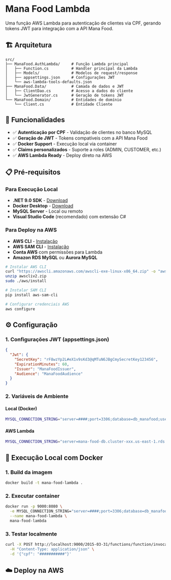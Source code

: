 
# Mana Food Lambda

Uma função AWS Lambda para autenticação de clientes via CPF, gerando tokens JWT para integração com a API Mana Food.

## 🏗️ Arquitetura

```
src/
├── ManaFood.AuthLambda/     # Função Lambda principal
│   ├── Function.cs          # Handler principal da Lambda
│   ├── Models/              # Modelos de request/response
│   ├── appsettings.json     # Configurações JWT
│   └── aws-lambda-tools-defaults.json
├── ManaFood.Data/           # Camada de dados e JWT
│   ├── ClientDao.cs         # Acesso a dados do cliente
│   └── JwtGenerator.cs      # Geração de tokens JWT
└── ManaFood.Domain/         # Entidades de domínio
    └── Client.cs            # Entidade Cliente
```

## 🚀 Funcionalidades

- ✅ **Autenticação por CPF** - Validação de clientes no banco MySQL
- ✅ **Geração de JWT** - Tokens compatíveis com a API Mana Food
- ✅ **Docker Support** - Execução local via container
- ✅ **Claims personalizados** - Suporte a roles (ADMIN, CUSTOMER, etc.)
- ✅ **AWS Lambda Ready** - Deploy direto na AWS

## 📋 Pré-requisitos

### Para Execução Local

- **.NET 9.0 SDK** - [Download](https://dotnet.microsoft.com/download/dotnet/9.0)
- **Docker Desktop** - [Download](https://www.docker.com/products/docker-desktop/)
- **MySQL Server** - Local ou remoto
- **Visual Studio Code** (recomendado) com extensão C#

### Para Deploy na AWS

- **AWS CLI** - [Instalação](https://aws.amazon.com/cli/)
- **AWS SAM CLI** - [Instalação](https://docs.aws.amazon.com/serverless-application-model/latest/developerguide/install-sam-cli.html)
- **Conta AWS** com permissões para Lambda
- **Amazon RDS MySQL** ou **Aurora MySQL**

```bash
# Instalar AWS CLI
curl "https://awscli.amazonaws.com/awscli-exe-linux-x86_64.zip" -o "awscliv2.zip"
unzip awscliv2.zip
sudo ./aws/install

# Instalar SAM CLI
pip install aws-sam-cli

# Configurar credenciais AWS
aws configure
```

## ⚙️ Configuração

### 1. Configurações JWT (appsettings.json)

```json
{
  "Jwt": {
    "SecretKey": "rF8wzYp2L#eX1v9sKd3@qMTuN6JBgCmySecretKey123456",
    "ExpirationMinutes": 60,
    "Issuer": "ManaFoodIssuer",
    "Audience": "ManaFoodAudience"
  }
}
```

### 2. Variáveis de Ambiente

#### Local (Docker)
```bash
MYSQL_CONNECTION_STRING="server=####;port=3306;database=db_manafood;user=root;password=####;"
```

#### AWS Lambda
```bash
MYSQL_CONNECTION_STRING="server=mana-food-db.cluster-xxx.us-east-1.rds.amazonaws.com;port=3306;database=db_manafood;user=admin;password=SecurePassword123;"
```

## 🐳 Execução Local com Docker

### 1. Build da imagem

```bash
docker build -t mana-food-lambda .
```

### 2. Executar container

```bash
docker run -p 9000:8080 \
  -e MYSQL_CONNECTION_STRING="server=####;port=3306;database=db_manafood;user=root;password=####;" \
  --name mana-food-lambda \
  mana-food-lambda
```

### 3. Testar localmente

```bash
curl -X POST http://localhost:9000/2015-03-31/functions/function/invocations \
  -H "Content-Type: application/json" \
  -d '{"cpf": "###########"}'
```

## ☁️ Deploy na AWS
